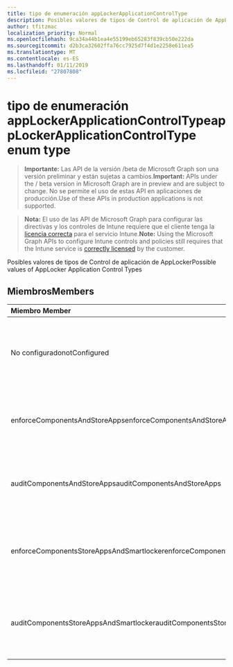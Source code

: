 ```yaml
---
title: tipo de enumeración appLockerApplicationControlType
description: Posibles valores de tipos de Control de aplicación de AppLocker
author: tfitzmac
localization_priority: Normal
ms.openlocfilehash: 9ca34a44b1ea4e55199eb65283f839cb50e222da
ms.sourcegitcommit: d2b3ca32602ffa76cc7925d7f4d1e2258e611ea5
ms.translationtype: MT
ms.contentlocale: es-ES
ms.lasthandoff: 01/11/2019
ms.locfileid: "27807808"
---
```

# <a name="applockerapplicationcontroltype-enum-type"></a><span data-ttu-id="535af-103">tipo de enumeración appLockerApplicationControlType</span><span class="sxs-lookup"><span data-stu-id="535af-103">appLockerApplicationControlType enum type</span></span>

> <span data-ttu-id="535af-104">**Importante:** Las API de la versión /beta de Microsoft Graph son una versión preliminar y están sujetas a cambios.</span><span class="sxs-lookup"><span data-stu-id="535af-104">**Important:** APIs under the / beta version in Microsoft Graph are in preview and are subject to change.</span></span> <span data-ttu-id="535af-105">No se permite el uso de estas API en aplicaciones de producción.</span><span class="sxs-lookup"><span data-stu-id="535af-105">Use of these APIs in production applications is not supported.</span></span>

> <span data-ttu-id="535af-106">**Nota:** El uso de las API de Microsoft Graph para configurar las directivas y los controles de Intune requiere que el cliente tenga la [licencia correcta](https://go.microsoft.com/fwlink/?linkid=839381) para el servicio Intune.</span><span class="sxs-lookup"><span data-stu-id="535af-106">**Note:** Using the Microsoft Graph APIs to configure Intune controls and policies still requires that the Intune service is [correctly licensed](https://go.microsoft.com/fwlink/?linkid=839381) by the customer.</span></span>

<span data-ttu-id="535af-107">Posibles valores de tipos de Control de aplicación de AppLocker</span><span class="sxs-lookup"><span data-stu-id="535af-107">Possible values of AppLocker Application Control Types</span></span>
## <a name="members"></a><span data-ttu-id="535af-108">Miembros</span><span class="sxs-lookup"><span data-stu-id="535af-108">Members</span></span>
|<span data-ttu-id="535af-109">Miembro	</span><span class="sxs-lookup"><span data-stu-id="535af-109">Member</span></span>|<span data-ttu-id="535af-110">Valor</span><span class="sxs-lookup"><span data-stu-id="535af-110">Value</span></span>|<span data-ttu-id="535af-111">Description</span><span class="sxs-lookup"><span data-stu-id="535af-111">Description</span></span>|
|:---|:---|:---|
|<span data-ttu-id="535af-112">No configurado</span><span class="sxs-lookup"><span data-stu-id="535af-112">notConfigured</span></span>|<span data-ttu-id="535af-113">0</span><span class="sxs-lookup"><span data-stu-id="535af-113">0</span></span>|<span data-ttu-id="535af-114">Valor predeterminado de dispositivo, no se ha seleccionado ningún tipo de Control de la aplicación.</span><span class="sxs-lookup"><span data-stu-id="535af-114">Device default value, no Application Control type selected.</span></span>|
|<span data-ttu-id="535af-115">enforceComponentsAndStoreApps</span><span class="sxs-lookup"><span data-stu-id="535af-115">enforceComponentsAndStoreApps</span></span>|<span data-ttu-id="535af-116">1</span><span class="sxs-lookup"><span data-stu-id="535af-116">1</span></span>|<span data-ttu-id="535af-117">Exigir la aplicación de las aplicaciones de componente y almacenamiento de Windows.</span><span class="sxs-lookup"><span data-stu-id="535af-117">Enforce Windows component and store apps.</span></span>|
|<span data-ttu-id="535af-118">auditComponentsAndStoreApps</span><span class="sxs-lookup"><span data-stu-id="535af-118">auditComponentsAndStoreApps</span></span>|<span data-ttu-id="535af-119">2</span><span class="sxs-lookup"><span data-stu-id="535af-119">2</span></span>|<span data-ttu-id="535af-120">Auditoría de aplicaciones de componente y almacenamiento de Windows.</span><span class="sxs-lookup"><span data-stu-id="535af-120">Audit Windows component and store apps.</span></span>|
|<span data-ttu-id="535af-121">enforceComponentsStoreAppsAndSmartlocker</span><span class="sxs-lookup"><span data-stu-id="535af-121">enforceComponentsStoreAppsAndSmartlocker</span></span>|<span data-ttu-id="535af-122">3</span><span class="sxs-lookup"><span data-stu-id="535af-122">3</span></span>|<span data-ttu-id="535af-123">Exigir la aplicación de componentes de Windows, almacenar aplicaciones y almacén inteligente.</span><span class="sxs-lookup"><span data-stu-id="535af-123">Enforce Windows components, store apps and smart locker.</span></span>|
|<span data-ttu-id="535af-124">auditComponentsStoreAppsAndSmartlocker</span><span class="sxs-lookup"><span data-stu-id="535af-124">auditComponentsStoreAppsAndSmartlocker</span></span>|<span data-ttu-id="535af-125">4</span><span class="sxs-lookup"><span data-stu-id="535af-125">4</span></span>|<span data-ttu-id="535af-126">Componentes de Windows de auditoría, almacenar aplicaciones y almacén inteligente.</span><span class="sxs-lookup"><span data-stu-id="535af-126">Audit Windows components, store apps and smart locker.</span></span>|





